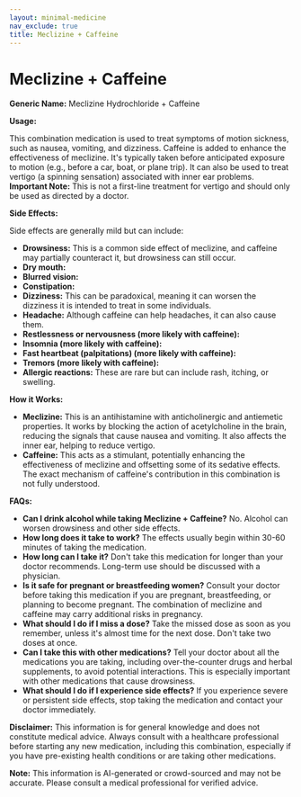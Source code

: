 ```yaml
---
layout: minimal-medicine
nav_exclude: true
title: Meclizine + Caffeine
---
```


# Meclizine + Caffeine

**Generic Name:** Meclizine Hydrochloride + Caffeine

**Usage:**

This combination medication is used to treat symptoms of motion sickness, such as nausea, vomiting, and dizziness.  Caffeine is added to enhance the effectiveness of meclizine. It's typically taken before anticipated exposure to motion (e.g., before a car, boat, or plane trip).  It can also be used to treat vertigo (a spinning sensation) associated with inner ear problems.  **Important Note:** This is not a first-line treatment for vertigo and should only be used as directed by a doctor.

**Side Effects:**

Side effects are generally mild but can include:

* **Drowsiness:** This is a common side effect of meclizine, and caffeine may partially counteract it, but drowsiness can still occur.
* **Dry mouth:**
* **Blurred vision:**
* **Constipation:**
* **Dizziness:**  This can be paradoxical, meaning it can worsen the dizziness it is intended to treat in some individuals.
* **Headache:**  Although caffeine can help headaches, it can also cause them.
* **Restlessness or nervousness (more likely with caffeine):**
* **Insomnia (more likely with caffeine):**
* **Fast heartbeat (palpitations) (more likely with caffeine):**
* **Tremors (more likely with caffeine):**
* **Allergic reactions:**  These are rare but can include rash, itching, or swelling.

**How it Works:**

* **Meclizine:** This is an antihistamine with anticholinergic and antiemetic properties.  It works by blocking the action of acetylcholine in the brain, reducing the signals that cause nausea and vomiting.  It also affects the inner ear, helping to reduce vertigo.
* **Caffeine:** This acts as a stimulant, potentially enhancing the effectiveness of meclizine and offsetting some of its sedative effects.  The exact mechanism of caffeine's contribution in this combination is not fully understood.

**FAQs:**

* **Can I drink alcohol while taking Meclizine + Caffeine?**  No.  Alcohol can worsen drowsiness and other side effects.
* **How long does it take to work?**  The effects usually begin within 30-60 minutes of taking the medication.
* **How long can I take it?**  Don't take this medication for longer than your doctor recommends.  Long-term use should be discussed with a physician.
* **Is it safe for pregnant or breastfeeding women?**  Consult your doctor before taking this medication if you are pregnant, breastfeeding, or planning to become pregnant.  The combination of meclizine and caffeine may carry additional risks in pregnancy.
* **What should I do if I miss a dose?**  Take the missed dose as soon as you remember, unless it's almost time for the next dose.  Don't take two doses at once.
* **Can I take this with other medications?**  Tell your doctor about all the medications you are taking, including over-the-counter drugs and herbal supplements, to avoid potential interactions.  This is especially important with other medications that cause drowsiness.
* **What should I do if I experience side effects?**  If you experience severe or persistent side effects, stop taking the medication and contact your doctor immediately.


**Disclaimer:** This information is for general knowledge and does not constitute medical advice.  Always consult with a healthcare professional before starting any new medication, including this combination, especially if you have pre-existing health conditions or are taking other medications.


**Note:** This information is AI-generated or crowd-sourced and may not be accurate. Please consult a medical professional for verified advice.